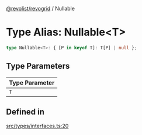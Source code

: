 [@revolist/revogrid](README.md) / Nullable

# Type Alias: Nullable\<T\>

```ts
type Nullable<T>: { [P in keyof T]: T[P] | null };
```

## Type Parameters

| Type Parameter |
| ------ |
| `T` |

## Defined in

[src/types/interfaces.ts:20](https://github.com/revolist/revogrid/blob/3fee8276dedac5f7aa7fa43a0495db32609daeca/src/types/interfaces.ts#L20)
